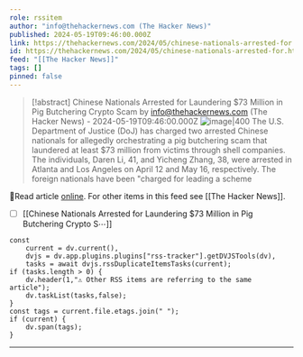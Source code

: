 ```yaml
---
role: rssitem
author: "info@thehackernews.com (The Hacker News)"
published: 2024-05-19T09:46:00.000Z
link: https://thehackernews.com/2024/05/chinese-nationals-arrested-for.html
id: https://thehackernews.com/2024/05/chinese-nationals-arrested-for.html
feed: "[[The Hacker News]]"
tags: []
pinned: false
---
```


> [!abstract] Chinese Nationals Arrested for Laundering $73 Million in Pig Butchering Crypto Scam by info@thehackernews.com (The Hacker News) - 2024-05-19T09:46:00.000Z
> <span class="rss-image">![image|400](https://blogger.googleusercontent.com/img/b/R29vZ2xl/AVvXsEgYY-3t_2tEUCVX41dZcLK7NZIikQ7t63JtNS5jX7NbaaimvXybHsXlveMWPFT7QoHTxI9pM4DTdCije4sDSd7Yt6c46gYuudMKp1Ud0L92UBMhLd_6-0_QldH6ucXCnWnOEbzO52dMTHetk494taJhWkjOi6pows13Ixl-zhXBPBkCiAt8k9kD51LsiNip/s1600/pig.png)</span> The U.S. Department of Justice (DoJ) has charged two arrested Chinese nationals for allegedly orchestrating a pig butchering scam that laundered at least $73 million from victims through shell companies.
> The individuals, Daren Li, 41, and Yicheng Zhang, 38, were arrested in Atlanta and Los Angeles on April 12 and May 16, respectively.
> The foreign nationals have been "charged for leading a scheme

🔗Read article [online](https://thehackernews.com/2024/05/chinese-nationals-arrested-for.html). For other items in this feed see [[The Hacker News]].

- [ ] [[Chinese Nationals Arrested for Laundering $73 Million in Pig Butchering Crypto S⋯]]

~~~dataviewjs
const
    current = dv.current(),
	dvjs = dv.app.plugins.plugins["rss-tracker"].getDVJSTools(dv),
	tasks = await dvjs.rssDuplicateItemsTasks(current);
if (tasks.length > 0) {
	dv.header(1,"⚠ Other RSS items are referring to the same article");
    dv.taskList(tasks,false);
}
const tags = current.file.etags.join(" ");
if (current) {
	dv.span(tags);
}
~~~

- - -
